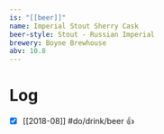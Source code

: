 ```yaml
---
is: "[[beer]]"
name: Imperial Stout Sherry Cask
beer-style: Stout - Russian Imperial
brewery: Boyne Brewhouse
abv: 10.8
---
```

# Log
- [x] [[2018-08]] #do/drink/beer 👍

